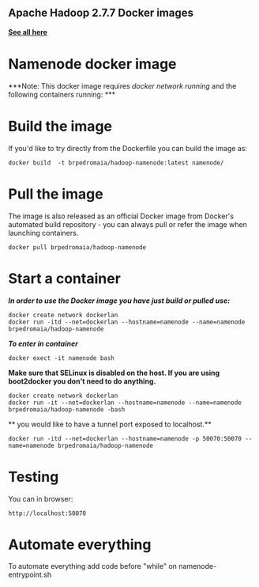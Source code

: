 ## Apache Hadoop 2.7.7 Docker images
**[See all here](https://hub.docker.com/r/brpedromaia/hadoop/)**
# Namenode docker image

***Note: This docker image requires *docker network running* and the following containers running: ***


# Build the image

If you'd like to try directly from the Dockerfile you can build the image as:

```
docker build  -t brpedromaia/hadoop-namenode:latest namenode/
```
# Pull the image

The image is also released as an official Docker image from Docker's automated build repository - you can always pull or refer the image when launching containers.

```
docker pull brpedromaia/hadoop-namenode
```

# Start a container

***In order to use the Docker image you have just build or pulled use:***

```
docker create network dockerlan
docker run -itd --net=dockerlan --hostname=namenode --name=namenode brpedromaia/hadoop-namenode
```

***To enter in container***

```
docker exect -it namenode bash
```

**Make sure that SELinux is disabled on the host. If you are using boot2docker you don't need to do anything.**

```
docker create network dockerlan
docker run -it --net=dockerlan --hostname=namenode --name=namenode brpedromaia/hadoop-namenode -bash
```

** you would like to have a tunnel port exposed to localhost.**

```
docker run -itd --net=dockerlan --hostname=namenode -p 50070:50070 --name=namenode brpedromaia/hadoop-namenode
```

# Testing

You can in browser:

```
http://localhost:50070 
```


# Automate everything

To automate everything add code before "while" on namenode-entrypoint.sh 
